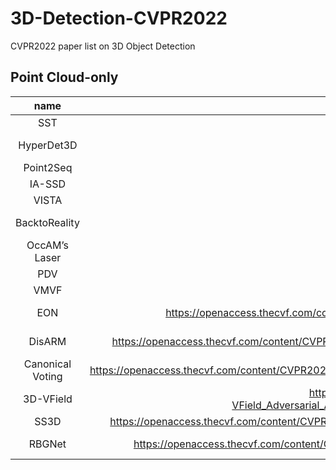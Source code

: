 # 3D-Detection-CVPR2022
CVPR2022 paper list on 3D Object Detection

## Point Cloud-only


|   name   | paper link | code link | dataset |
|:------------:|:-------------------:|:-------------------:|:----------:|
|     SST    |    https://arxiv.org/pdf/2112.06375.pdf        |  https://github.com/TuSimple/SST  |      Waymo     |
|    HyperDet3D   |     https://arxiv.org/pdf/2204.05599.pdf        |          -          |      ScanNetV2/ SUNRGBD     |
|    Point2Seq   |     https://arxiv.org/pdf/2203.13394.pdf        |   https://github.com/ocNflag/point2seq    |      Waymo/ONCE     |
|    IA-SSD   |     https://arxiv.org/pdf/2203.11139.pdf        |   https://github.com/yifanzhang713/IA-SSD     |      KITTI     |
|    VISTA   |     https://arxiv.org/pdf/2203.09704.pdf        |   https://github.com/Gorilla-Lab-SCUT/VISTA    |      NuScenes/Waymo     |
|    BacktoReality   |    https://arxiv.org/pdf/2203.05238.pdf    |   https://github.com/wyf-ACCEPT/BackToReality   |    ModelNet40/ScanNet |
|    OccAM’s Laser   |    https://arxiv.org/pdf/2204.06577.pdf  |          -          |     KITTI    |
|    PDV   |    https://arxiv.org/pdf/2203.05662.pdf  |  https://github.com/TRAILab/PDV  |     KITTI/Waymo    |
|    VMVF   |   https://arxiv.org/pdf/2203.02133.pdf  |          -          |   NuScenes   |
|   EON  |  https://openaccess.thecvf.com/content/CVPR2022/papers/Yu_Rotationally_Equivariant_3D_Object_Detection_CVPR_2022_paper.pdf |   https://kovenyu.com/eon/  |      ScanNetV2/ SUNRGBD     |
|  DisARM  |  https://openaccess.thecvf.com/content/CVPR2022/papers/Duan_DisARM_Displacement_Aware_Relation_Module_for_3D_Detection_CVPR_2022_paper.pdf |    https://github.com/YaraDuan/DisARM |    ScanNetV2/ SUNRGBD   |
| Canonical Voting | https://openaccess.thecvf.com/content/CVPR2022/papers/You_Canonical_Voting_Towards_Robust_Oriented_Bounding_Box_Detection_in_3D_CVPR_2022_paper.pdf |       https://github.com/qq456cvb/CanonicalVoting |   ScanNetV2/ SUNRGBD     |
| 3D-VField | https://openaccess.thecvf.com/content/CVPR2022/papers/Lehner_3D-VField_Adversarial_Augmentation_of_Point_Clouds_for_Domain_Generalization_in_CVPR_2022_paper.pdf |  https://crashd-cars.github.io/ |  KITTI/Waymo    |
|  SS3D  |  https://openaccess.thecvf.com/content/CVPR2022/papers/Liu_SS3D_Sparsely-Supervised_3D_Object_Detection_From_Point_Cloud_CVPR_2022_paper.pdf |          -          |   KITTI |
|  RBGNet  |  https://openaccess.thecvf.com/content/CVPR2022/papers/Wang_RBGNet_Ray-Based_Grouping_for_3D_Object_Detection_CVPR_2022_paper.pdf |  https://github.com/Haiyang-W/RBGNet  |  ScanNetV2/ SUNRGBD   |
